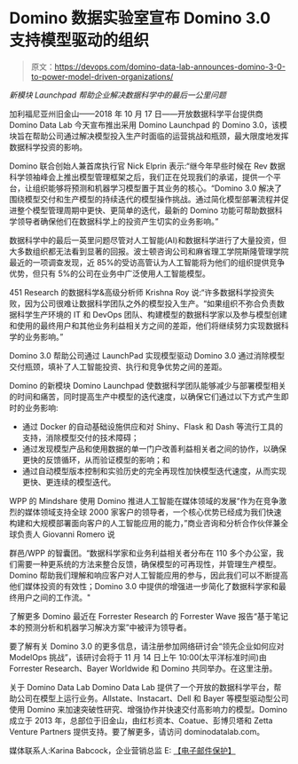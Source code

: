 # Domino 数据实验室宣布 Domino 3.0 支持模型驱动的组织

> 原文：<https://devops.com/domino-data-lab-announces-domino-3-0-to-power-model-driven-organizations/>

*新模块 Launchpad 帮助企业解决数据科学中的最后一公里问题*

加利福尼亚州旧金山——2018 年 10 月 17 日——开放数据科学平台提供商 Domino Data Lab 今天宣布推出采用 Domino Launchpad 的 Domino 3.0，该模块旨在帮助公司通过解决模型投入生产时面临的运营挑战和瓶颈，最大限度地发挥数据科学投资的影响。

Domino 联合创始人兼首席执行官 Nick Elprin 表示:“继今年早些时候在 Rev 数据科学领袖峰会上推出模型管理框架之后，我们正在兑现我们的承诺，提供一个平台，让组织能够将预测和机器学习模型置于其业务的核心。“Domino 3.0 解决了围绕模型交付和生产模型的持续迭代的模型操作挑战。通过简化模型部署流程并促进整个模型管理周期中更快、更简单的迭代，最新的 Domino 功能可帮助数据科学领导者确保他们在数据科学上的投资产生切实的业务影响。”

数据科学中的最后一英里问题尽管对人工智能(AI)和数据科学进行了大量投资，但大多数组织都无法看到显著的回报。波士顿咨询公司和麻省理工学院斯隆管理学院最近的一项调查发现，近 85%的受访高管认为人工智能将为他们的组织提供竞争优势，但只有 5%的公司在业务中广泛使用人工智能模型。

451 Research 的数据科学&高级分析师 Krishna Roy 说:“许多数据科学投资失败，因为公司很难让数据科学团队之外的模型投入生产。“如果组织不弥合负责数据科学生产环境的 IT 和 DevOps 团队、构建模型的数据科学家以及参与模型创建和使用的最终用户和其他业务利益相关方之间的差距，他们将继续努力实现数据科学的业务影响。”

Domino 3.0 帮助公司通过 LaunchPad 实现模型驱动 Domino 3.0 通过消除模型交付瓶颈，填补了人工智能投资、执行和竞争优势之间的差距。

Domino 的新模块 Domino Launchpad 使数据科学团队能够减少与部署模型相关的时间和痛苦，同时提高生产中模型的迭代速度，以确保它们通过以下方式产生即时的业务影响:

*   通过 Docker 的自动基础设施供应和对 Shiny、Flask 和 Dash 等流行工具的支持，消除模型交付的技术障碍；
*   通过发现模型产品和使用数据的单一门户改善利益相关者之间的协作，以确保更快的反馈循环，从而验证模型的影响；和
*   通过自动模型版本控制和实验历史的完全再现性加快模型迭代速度，从而实现更快、更连续的模型迭代。

WPP 的 Mindshare 使用 Domino 推进人工智能在媒体领域的发展“作为在竞争激烈的媒体领域支持全球 2000 家客户的领导者，一个核心优势已经成为我们快速构建和大规模部署面向客户的人工智能应用的能力，”商业咨询和分析合作伙伴兼全球负责人 Giovanni Romero 说

群邑/WPP 的智囊团。“数据科学家和业务利益相关者分布在 110 多个办公室，我们需要一种更系统的方法来整合反馈，确保模型的可再现性，并管理生产模型。Domino 帮助我们理解和响应客户对人工智能应用的参与，因此我们可以不断提高他们媒体投资的有效性；Domino 3.0 中提供的增强进一步简化了数据科学家和最终用户之间的工作流。"

了解更多 Domino 最近在 Forrester Research 的 Forrester Wave 报告“基于笔记本的预测分析和机器学习解决方案”中被评为领导者。

要了解有关 Domino 3.0 的更多信息，请注册参加网络研讨会“领先企业如何应对 ModelOps 挑战”，该研讨会将于 11 月 14 日上午 10:00(太平洋标准时间)由 Forrester Research、Bayer Worldwide 和 Domino 共同举办。在这里注册。

关于 Domino Data Lab Domino Data Lab 提供了一个开放的数据科学平台，帮助公司在模型上运行业务。Allstate、Instacart、Dell 和 Bayer 等模型驱动型公司使用 Domino 来加速突破性研究、增强协作并快速交付高影响力的模型。Domino 成立于 2013 年，总部位于旧金山，由红杉资本、Coatue、彭博贝塔和 Zetta Venture Partners 提供支持。要了解更多，请访问 dominodatalab.com。

媒体联系人:Karina Babcock，企业营销总监 E: [【电子邮件保护】](/cdn-cgi/l/email-protection)